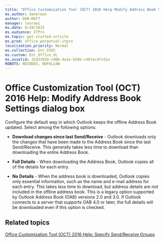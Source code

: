 ```yaml
---
title: "Office Customization Tool (OCT) 2016 Help Modify Address Book Settings dialog box"
ms.author: danbrown
author: DHB-MSFT
manager: laurawi
ms.date: 8/28/2015
ms.audience: ITPro
ms.topic: get-started-article
ms.prod: office-perpetual-itpro
localization_priority: Normal
ms.collection: Ent_O365
ms.custom: Ent_Office_VL
ms.assetid: 32d33020-c00b-4a1e-b586-c407ec9fc61e
ROBOTS: NOINDEX, NOFOLLOW
---
```


# Office Customization Tool (OCT) 2016 Help: Modify Address Book Settings dialog box

Configure the default way in which Outlook keeps the offline Address Book updated. Select among the following options:
  
- **Download changes since last Send/Receive** - Outlook downloads only the changes that have been made to the Address Book since the last Send/Receive. This generally takes less time to download than downloading the entire Address Book. 
    
- **Full Details** - When downloading the Address Book, Outlook copies all of the details for each entry. 
    
- **No Details** - When the address book is downloaded, Outlook copies only essential information, such as the name and e-mail address for each entry. This takes less time to download, but address details are not included in the offline address book. This is a legacy option supported by Outlook Address Book (OAB) versions 2.0 and 3.0. If Outlook connects to a server that supports OAB 4.0 or later, the full details will be downloaded even if this option is checked. 
    
## Related topics
[Office Customization Tool (OCT) 2016 Help: Specify Send/Receive Groups](oct-2016-help-specify-send-receive-groups.md)

